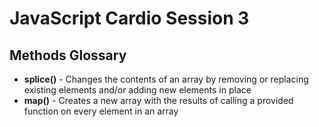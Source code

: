 # JavaScript Cardio Session 3

## Methods Glossary

- **splice()** - Changes the contents of an array by removing or replacing existing elements and/or adding new elements in place
- **map()** - Creates a new array with the results of calling a provided function on every element in an array
